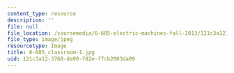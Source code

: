```yaml
---
content_type: resource
description: ''
file: null
file_location: /coursemedia/6-685-electric-machines-fall-2013/121c3a123768da90f82ef7cb2003da09_6-685_classroom-1.jpg
file_type: image/jpeg
resourcetype: Image
title: 6-685_classroom-1.jpg
uid: 121c3a12-3768-da90-f82e-f7cb2003da09
---
```

